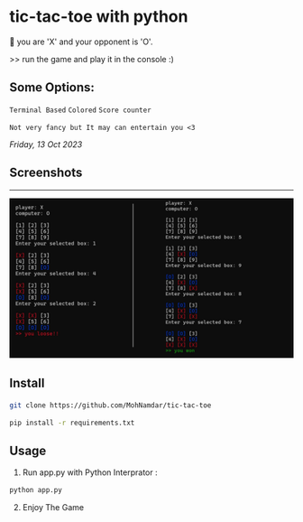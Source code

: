 # tic-tac-toe with python
<p>💫 you are 'X' and your opponent is 'O'.</p>
<p>>> run the game and play it in the console :)</p>

## Some Options:
`Terminal Based` `Colored` `Score counter`

<code>Not very fancy but It may can entertain you <3</code>

<em>Friday, 13 Oct 2023</em>

## Screenshots
------------
![Screenshot](https://github.com/MohNamdar//tic-tac-toe/blob/main//tic-tac-toe.jpg)

Install
-------
```bash
git clone https://github.com/MohNamdar/tic-tac-toe
```
```bash
pip install -r requirements.txt 
```

Usage
-----

1. Run app.py with Python Interprator :

```bash
python app.py
```

2. Enjoy The Game

